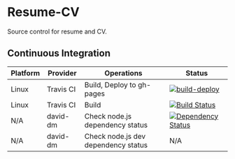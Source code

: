 # Resume-CV

Source control for resume and CV.

## Continuous Integration

| Platform | Provider | Operations | Status |
|----------|----------|------------|--------|
| Linux | Travis CI | Build, Deploy to gh-pages | [![build-deploy](https://github.com/manastalukdar/resume-cv/workflows/build-deploy/badge.svg)](https://github.com/manastalukdar/resume-cv/actions) |
| Linux | Travis CI | Build | [![Build Status](https://travis-ci.com/manastalukdar/resume-cv.svg?branch=main)](https://travis-ci.com/manastalukdar/resume-cv) |
| N/A | david-dm | Check node.js dependency status | [![Dependency Status](https://david-dm.org/manastalukdar/resume-cv.svg)](https://david-dm.org/manastalukdar/resume-cv?path=website) |
| N/A | david-dm | Check node.js dev dependency status | N/A |
